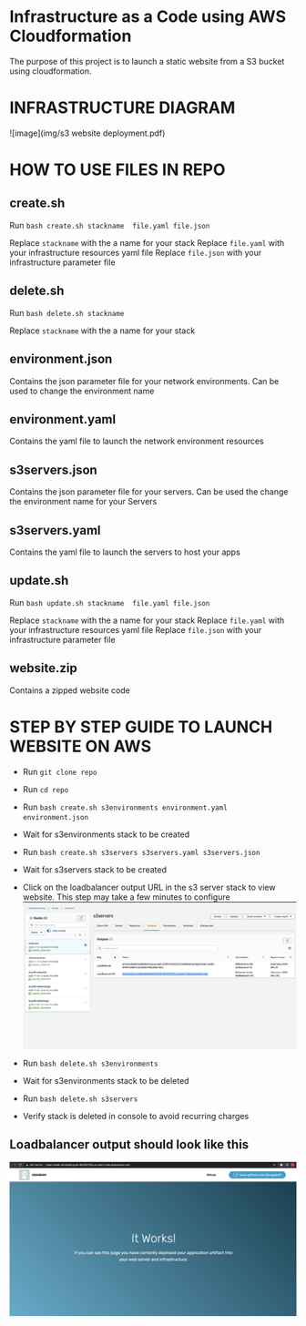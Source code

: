 # Infrastructure as a Code using AWS Cloudformation
The purpose of this project is to launch a static website from a S3 bucket using cloudformation.


# INFRASTRUCTURE DIAGRAM
![image](img/s3 website deployment.pdf)


# HOW TO USE FILES IN REPO

create.sh
---------------

Run `bash create.sh stackname  file.yaml file.json`

Replace `stackname` with the a name for your stack
Replace `file.yaml` with your infrastructure resources yaml file
Replace `file.json` with your infrastructure parameter file

delete.sh
----------------
Run `bash delete.sh stackname`

Replace `stackname` with the a name for your stack

environment.json
-----------------------
Contains the json parameter file for your network environments. Can be used to change the environment name


environment.yaml
-----------------------
Contains the yaml file to launch the network environment resources


s3servers.json
---------------------
Contains the json parameter file for your servers. Can be used the change the environment name for your Servers


s3servers.yaml
--------------------
Contains the yaml file to launch the servers to host your apps


update.sh
-------------------
Run `bash update.sh stackname  file.yaml file.json`

Replace `stackname` with the a name for your stack
Replace `file.yaml` with your infrastructure resources yaml file
Replace `file.json` with your infrastructure parameter file


website.zip
-------------------
Contains a zipped website code


# STEP BY STEP GUIDE TO LAUNCH WEBSITE ON AWS
* Run `git clone repo`

* Run `cd repo`

* Run `bash create.sh s3environments environment.yaml environment.json`

* Wait for s3environments stack to be created

* Run `bash create.sh s3servers s3servers.yaml s3servers.json`

* Wait for s3servers stack to be created

* Click on the loadbalancer output URL in the s3 server stack to view website.
  This step may take a few minutes to configure
  ![image](img/loadbalancer_URL.png)

* Run `bash delete.sh s3environments`

* Wait for s3environments stack to be deleted

* Run `bash delete.sh s3servers`

* Verify stack is deleted in console to avoid recurring charges


Loadbalancer output should look like this
-----------------------------------------------
![image](img/website_screenshot.png)
